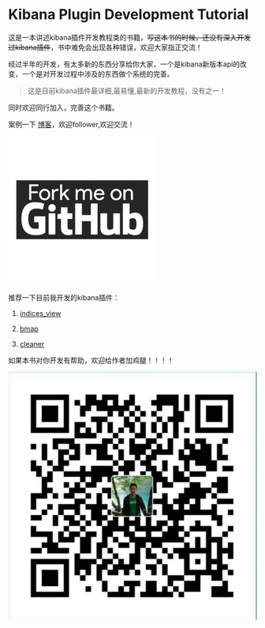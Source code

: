 # Kibana Plugin Development Tutorial

这是一本讲述kibana插件开发教程类的书籍，~~写这本书的时候，还没有深入开发过kibana插件~~，书中难免会出现各种错误，欢迎大家指正交流！

经过半年的开发，有太多新的东西分享给你大家，一个是kibana新版本api的改变，一个是对开发过程中涉及的东西做个系统的完善。

> 这是目前kibana插件最详细,最易懂,最新的开发教程，没有之一！

同时欢迎同行加入，完善这个书籍。



案例一下 [博客](http://trumandu.github.io/)，欢迎follower,欢迎交流！

[![](/assets/fork-me-github.png)](https://github.com/TrumanDu)


推荐一下目前我开发的kibana插件：

1. [indices_view](https://github.com/TrumanDu/indices_view)

2. [bmap](https://github.com/TrumanDu/bmap)

3. [cleaner](https://github.com/TrumanDu/cleaner)

如果本书对你开发有帮助，欢迎给作者加鸡腿！！！！

![](/assets/wechatpay.jpg)


